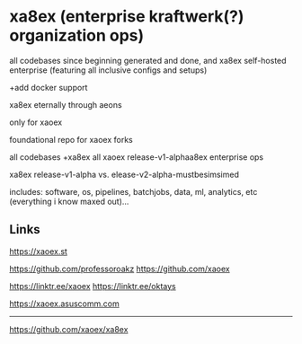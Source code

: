 # xa8ex (enterprise kraftwerk(?) organization ops)

all codebases since beginning generated and done, and xa8ex self-hosted enterprise (featuring all inclusive configs and setups)

+add docker support

xa8ex eternally through aeons 

only for xaoex

foundational repo for xaoex forks

all codebases +xa8ex all xaoex release-v1-alphaa8ex enterprise ops

xa8ex release-v1-alpha vs. elease-v2-alpha-mustbesimsimed

includes: software, os, pipelines, batchjobs, data, ml, analytics, etc (everything i know maxed out)...


Links
------------------------------------

https://xaoex.st


https://github.com/professoroakz
https://github.com/xaoex

https://linktr.ee/xaoex
https://linktr.ee/oktays

https://xaoex.asuscomm.com

-----
https://github.com/xaoex/xa8ex
